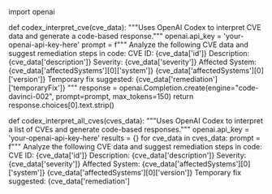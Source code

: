 import openai

def codex_interpret_cve(cve_data):
    """Uses OpenAI Codex to interpret CVE data and generate a code-based response."""
    openai.api_key = 'your-openai-api-key-here'
    prompt = f"""
    Analyze the following CVE data and suggest remediation steps in code:
    CVE ID: {cve_data['id']}
    Description: {cve_data['description']}
    Severity: {cve_data['severity']}
    Affected System: {cve_data['affectedSystems'][0]['system']} {cve_data['affectedSystems'][0]['version']}
    Temporary fix suggested: {cve_data['remediation']['temporaryFix']}
    """
    response = openai.Completion.create(engine="code-davinci-002", prompt=prompt, max_tokens=150)
    return response.choices[0].text.strip()

def codex_interpret_all_cves(cves_data):
    """Uses OpenAI Codex to interpret a list of CVEs and generate code-based responses."""
    openai.api_key = 'your-openai-api-key-here'
    results = {}
    for cve_data in cves_data:
        prompt = f"""
        Analyze the following CVE data and suggest remediation steps in code:
        CVE ID: {cve_data['id']}
        Description: {cve_data['description']}
        Severity: {cve_data['severity']}
        Affected System: {cve_data['affectedSystems'][0]['system']} {cve_data['affectedSystems'][0]['version']}
        Temporary fix suggested: {cve_data['remediation']
